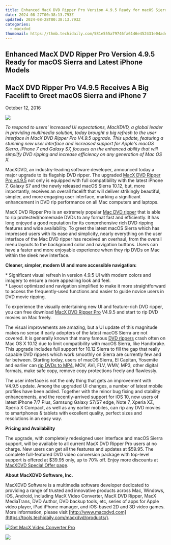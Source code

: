 ```yaml
---
title: Enhanced MacX DVD Ripper Pro Version 4.9.5 Ready for macOS Sierra and Latest iPhone Models
date: 2024-08-27T00:38:13.793Z
updated: 2024-08-28T00:38:13.793Z
categories:
  - macxdvd
thumbnail: https://thmb.techidaily.com/581e555a79746fa6146e452431e04adcc0fe595ec9a8fe5547dd855a218b2d27.jpg
---
```


## Enhanced MacX DVD Ripper Pro Version 4.9.5 Ready for macOS Sierra and Latest iPhone Models

## MacX DVD Ripper Pro V4.9.5 Receives A Big Facelift to Greet macOS Sierra and iPhone 7

October 12, 2016

![](https://www.macxdvd.com/press-room/image/ipad-air2-update.jpg) 

_To respond to users' increased UI expectations, MacXDVD, a global leader in providing multimedia solution, today brought a big refresh to the user interface in MacX DVD Ripper Pro V4.9.5 upgrade. This update, featuring a stunning new user interface and increased support for Apple's macOS Sierra, iPhone 7 and Galaxy S7, focuses on the enhanced ability that will simplify DVD ripping and increase efficiency on any generation of Mac OS X._ 

MacXDVD, an industry-leading software developer, announced today a major upgrade to its flagship DVD ripper. The upgraded [MacX DVD Ripper Pro v4.9.5](https://tools.techidaily.com/macxdvd/products/) not only is equipped with full compatibility with the latest iPhone 7, Galaxy S7 and the newly released macOS Sierra 10.12, but, more importantly, receives an overall facelift that will deliver strikingly beautiful, simpler, and more engaging user interface, marking a significant enhancement in DVD rip performance on all Mac computers and laptops. 

MacX DVD Ripper Pro is an extremely popular [Mac DVD ripper](https://tools.techidaily.com/macxdvd/products/) that is able to rip protected/homemade DVDs to any format fast and efficiently. It has long enjoyed a good reputation for its comprehensive rich DVD ripping features and wide availability. To greet the latest macOS Sierra which has impressed users with its ease and simplicity, nearly everything on the user interface of the Mac DVD ripper has received an overhaul, from the overall menu layouts to the background color and navigation buttons. Users can have a faster and more enjoyable experience when they rip DVDs on Mac within the sleek new interface.

**Cleaner, simpler, modern UI and more accessible navigation:** 

\* Significant visual refresh in version 4.9.5 UI with modern colors and imagery to ensure a more appealing look and feel.  
\* Layout optimized and navigation simplified to make it more straightforward to access the frequently-used functions and easier to guide novice users in DVD movie ripping. 

To experience the visually entertaining new UI and feature-rich DVD ripper, you can free download [MacX DVD Ripper Pro](https://tools.techidaily.com/macxdvd/products/) V4.9.5 and start to rip DVD movies on Mac freely. 

The visual improvements are amazing, but a UI update of this magnitude makes no sense if early adopters of the latest macOS Sierra are not covered. It is generally known that many famous [DVD rippers](https://tools.techidaily.com/macxdvd/products/) crash often on Mac OS X 10.12 due to limit compatibility with macOS Sierra, like Handbrake. This upgrade includes full support for 10.12 Sierra to fill the gap that really capable DVD rippers which work smoothly on Sierra are currently few and far between. Starting today, users of macOS Sierra, El Capitan, Yosemite and earlier can [rip DVDs to MP4](https://tools.techidaily.com/macxdvd/products/), MOV, AVI, FLV, WMV, MP3, other digital formats, make safe copy, remove copy protections freely and flawlessly.

The user interface is not the only thing that gets an improvement with V4.9.5 update. Among the upgraded UI changes, a number of latest mobile profiles have been added. Together with the minor bug fixing and stability enhancements, and the recently-arrived support for iOS 10, now users of latest iPhone 7/7 Plus, Samsung Galaxy S7/S7 edge, Note 7, Xperia XZ, Xperia X Compact, as well as any earlier mobiles, can rip any DVD movies to smartphones & tablets with excellent quality, perfect sizes and resolutions in an easy way.

**Pricing and Availability**

The upgrade, with completely redesigned user interface and macOS Sierra support, will be available to all current MacX DVD Ripper Pro users at no charge. New users can get all the features and updates at $59.95\. The complete full-featured DVD video conversion package with top-level support is offered at $39.95 only, up to 70% off. Enjoy more discounts at [MacXDVD Special Offer page](https://tools.techidaily.com/macxdvd/products/).

**About MacXDVD Software, Inc.**

MacXDVD Software is a multimedia software developer dedicated to providing a range of trusted and innovative products across Mac, Windows, iOS, Android, including MacX Video Converter, MacX DVD Ripper, MacX MediaTrans, DVD Author, DVD backup tools, etc, series of apps for Apple video player, iPad iPhone manager, and iOS-based 2D and 3D video games. More information, please visit [http://www.macxdvd.com](https://tools.techidaily.com/macxdvd/products/). 

[![Get MacX Video Converter Pro](https://www.macxdvd.com/press-room/../adv/mvcp-banner-r.jpg)](https://tools.techidaily.com/macxdvd/products/)

<ins class="adsbygoogle"
     style="display:block"
     data-ad-format="autorelaxed"
     data-ad-client="ca-pub-7571918770474297"
     data-ad-slot="1223367746"></ins>



<ins class="adsbygoogle"
     style="display:block"
     data-ad-client="ca-pub-7571918770474297"
     data-ad-slot="8358498916"
     data-ad-format="auto"
     data-full-width-responsive="true"></ins>



<!-- affiliate ads begin -->
<a href="https://shop.mondly.com/affiliate.php?ACCOUNT=ATISTUDI&AFFILIATE=108875&PATH=https%3A%2F%2Fwww.mondly.com%3FAFFILIATE%3D108875%26RESOURCE%3D%2BEducational%2B300x600%2B"><img src="https://secure.avangate.com/images/merchant/69c418c33ec2e1a4267fa9bb77fa1428/educational-300x600.gif" border="0"></a>
<!-- affiliate ads end -->